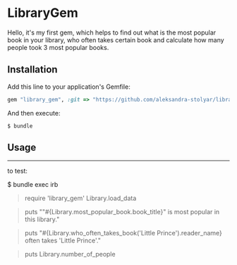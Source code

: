 # LibraryGem

Hello, it's my first gem, which helps to find out what is the most popular book in your library, who often takes certain book and calculate how many people took 3 most popular books.

## Installation

Add this line to your application's Gemfile:

```ruby
gem "library_gem", :git => "https://github.com/aleksandra-stolyar/library-gem.git"
```

And then execute:

    $ bundle

## Usage
------------

to test:

$ bundle exec irb

> require 'library_gem'
> Library.load_data

> puts "\"#{Library.most_popular_book.book_title}\" is most popular in this library."

> puts "#{Library.who_often_takes_book('Little Prince').reader_name} often takes 'Little Prince'."

> puts Library.number_of_people
